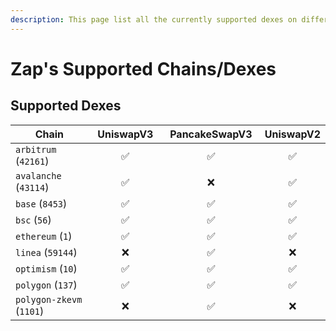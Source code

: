 ```yaml
---
description: This page list all the currently supported dexes on different chains
---
```


# Zap's Supported Chains/Dexes

## Supported Dexes

<table><thead><tr><th width="216">Chain</th><th width="143" align="center">UniswapV3</th><th width="165" align="center">PancakeSwapV3</th><th align="center">UniswapV2</th></tr></thead><tbody><tr><td><code>arbitrum</code> (<code>42161</code>)</td><td align="center">✅</td><td align="center">✅</td><td align="center">✅</td></tr><tr><td><code>avalanche</code> (<code>43114</code>)</td><td align="center">✅</td><td align="center">❌️</td><td align="center">✅</td></tr><tr><td><code>base</code> (<code>8453</code>)</td><td align="center">✅</td><td align="center">✅</td><td align="center">✅</td></tr><tr><td><code>bsc</code> (<code>56</code>)</td><td align="center">✅</td><td align="center">✅</td><td align="center">✅</td></tr><tr><td><code>ethereum</code> (<code>1</code>)</td><td align="center">✅</td><td align="center">✅</td><td align="center">✅</td></tr><tr><td><code>linea</code> (<code>59144</code>)</td><td align="center">❌️</td><td align="center">✅</td><td align="center">❌️</td></tr><tr><td><code>optimism</code> (<code>10</code>)</td><td align="center">✅</td><td align="center">✅</td><td align="center">✅</td></tr><tr><td><code>polygon</code> (<code>137</code>)</td><td align="center">✅</td><td align="center">✅</td><td align="center">✅</td></tr><tr><td><code>polygon-zkevm</code> (<code>1101</code>)</td><td align="center">❌️</td><td align="center">✅</td><td align="center">❌️</td></tr></tbody></table>
